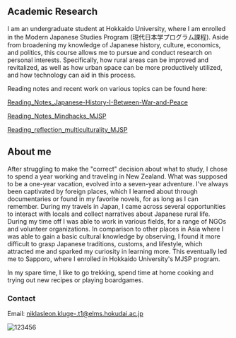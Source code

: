 ## Academic Research 

I am an undergraduate student at Hokkaido University, where I am enrolled in the Modern Japanese Studies Program (現代日本学プログラム課程).
Aside from broadening my knowledge of Japanese history, culture, economics, and politics, this course allows me to pursue and conduct research on personal interests. Specifically, how rural areas can be improved and revitalized, as well as how urban space can be more productively utilized, and how technology can aid in this process.

Reading notes and recent work on various topics can be found here:

[Reading_Notes_Japanese-History-I-Between-War-and-Peace](https://github.com/NLKLuge/Reading_Notes_Japanese-History-I-Between-War-and-Peace)

[Reading_Notes_Mindhacks_MJSP](https://github.com/NLKLuge/Reading_Notes_Mindhacks_MJSP)

[Reading_reflection_multiculturality_MJSP](https://github.com/NLKLuge/Reading_reflection_multiculturality_MJSP)


## About me 

After struggling to make the "correct" decision about what to study, I chose to spend a year working and traveling in New Zealand. What was supposed to be a one-year vacation, evolved into a seven-year adventure. I've always been captivated by foreign places, which I learned about through documentaries or found in my favorite novels, for as long as I can remember. During my travels in Japan, I came across several opportunities to interact with locals and collect narratives about Japanese rural life. During my time off I was able to work in various fields, for a range of NGOs and volunteer organizations.
In comparison to other places in Asia where I was able to gain a basic cultural knowledge by observing, I found it more difficult to grasp Japanese traditions, customs, and lifestyle, which attracted me and sparked my curiosity in learning more. This eventually led me to Sapporo, where I enrolled in Hokkaido University's MJSP program. 

In my spare time, I like to go trekking, spend time at home cooking and trying out new recipes or playing boardgames.



### Contact 
Email: niklasleon.kluge-.t1@elms.hokudai.ac.jp

![123456](https://user-images.githubusercontent.com/103370122/172083080-3f96146a-9b6f-4762-88b1-6c56bc840e60.jpg)


